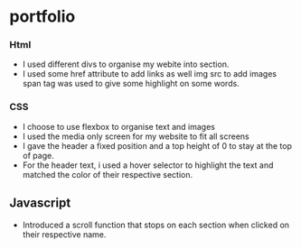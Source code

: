 # portfolio

### Html

- I used different divs to organise my webite into section. 
- I used some href attribute to add links as well img src to add images
span tag was used to give some highlight on some words. 


### CSS 

- I choose to use flexbox to organise text and images 
- I used the media only screen for my website to fit all screens 
- I gave the header a fixed position and a top height of 0 to stay at the top of page.  
- For the header text, i used a hover selector to highlight the text and matched the color of their respective section. 

## Javascript 

- Introduced a scroll function that stops on each section when clicked on their respective name. 



